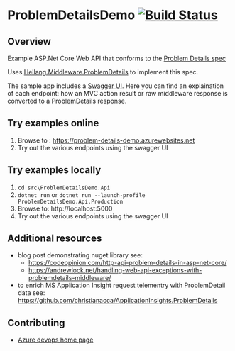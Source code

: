 # ProblemDetailsDemo [![Build Status](https://dev.azure.com/christianacca/ProblemDetailsDemo/_apis/build/status/ProblemDetailsDemo%20-%20CI?branchName=master)](https://dev.azure.com/christianacca/ProblemDetailsDemo/_build/latest?definitionId=6?branchName=master)

## Overview

Example ASP.Net Core Web API that conforms to the [Problem Details spec](https://tools.ietf.org/html/rfc7807)

Uses [Hellang.Middleware.ProblemDetails](https://www.nuget.org/packages/Hellang.Middleware.ProblemDetails) to implement this spec.

The sample app includes a [Swagger UI](https://problem-details-demo.azurewebsites.net/swagger). Here you can find an explaination of each endpoint: 
how an MVC action result or raw middleware response is converted to a ProblemDetails response.

## Try examples online

1. Browse to : https://problem-details-demo.azurewebsites.net
4. Try out the various endpoints using the swagger UI

## Try examples locally

1. `cd src\ProblemDetailsDemo.Api`
2. `dotnet run` or `dotnet run --launch-profile ProblemDetailsDemo.Api.Production`
3. Browse to: http://localhost:5000
4. Try out the various endpoints using the swagger UI

## Additional resources

* blog post demonstrating nuget library see: 
   * https://codeopinion.com/http-api-problem-details-in-asp-net-core/
   * https://andrewlock.net/handling-web-api-exceptions-with-problemdetails-middleware/
* to enrich MS Application Insight request telementry with ProblemDetail data see: https://github.com/christianacca/ApplicationInsights.ProblemDetails

## Contributing

* [Azure devops home page](https://portal.azure.com/#@1fc77a15-c288-4b03-b784-6fe873fb256e/resource/subscriptions/44835aa1-a779-412a-8225-7422ff9a4f33/resourceGroups/VstsRG-christianacca-0ac1/providers/Microsoft.DevOps/pipelines/ProblemDetailsDemo)